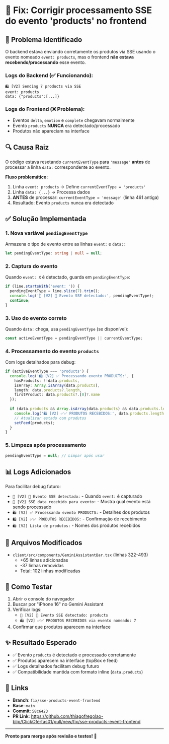 # 🐛 Fix: Corrigir processamento SSE do evento 'products' no frontend

## 🎯 Problema Identificado

O backend estava enviando corretamente os produtos via SSE usando o evento nomeado `event: products`, mas o frontend **não estava recebendo/processando** esse evento.

### Logs do Backend (✅ Funcionando):
```
🛍️ [V2] Sending 7 products via SSE
event: products
data: {"products":[...]}
```

### Logs do Frontend (❌ Problema):
- Eventos `delta`, `emotion` e `complete` chegavam normalmente
- Evento `products` **NUNCA** era detectado/processado
- Produtos não apareciam na interface

## 🔍 Causa Raiz

O código estava resetando `currentEventType` para `'message'` **antes** de processar a linha `data:` correspondente ao evento.

**Fluxo problemático:**
1. Linha `event: products` → Define `currentEventType = 'products'`
2. Linha `data: {...}` → Processa dados
3. **ANTES** de processar: `currentEventType = 'message'` (linha 461 antiga)
4. Resultado: Evento `products` nunca era detectado

## ✅ Solução Implementada

### 1. Nova variável `pendingEventType`
Armazena o tipo de evento entre as linhas `event:` e `data:`:

```typescript
let pendingEventType: string | null = null;
```

### 2. Captura do evento
Quando `event: X` é detectado, guarda em `pendingEventType`:

```typescript
if (line.startsWith('event: ')) {
  pendingEventType = line.slice(7).trim();
  console.log('📡 [V2] 🎯 Evento SSE detectado:', pendingEventType);
  continue;
}
```

### 3. Uso do evento correto
Quando `data:` chega, usa `pendingEventType` (se disponível):

```typescript
const activeEventType = pendingEventType || currentEventType;
```

### 4. Processamento do evento `products`
Com logs detalhados para debug:

```typescript
if (activeEventType === 'products') {
  console.log('🛍️ [V2] ✅ Processando evento PRODUCTS:', {
    hasProducts: !!data.products,
    isArray: Array.isArray(data.products),
    length: data.products?.length,
    firstProduct: data.products?.[0]?.name
  });
  
  if (data.products && Array.isArray(data.products) && data.products.length > 0) {
    console.log('🛍️ [V2] ✅✅ PRODUTOS RECEBIDOS:', data.products.length);
    // Atualizar estado com produtos
    setFeed(products);
  }
}
```

### 5. Limpeza após processamento
```typescript
pendingEventType = null; // Limpar após usar
```

## 📊 Logs Adicionados

Para facilitar debug futuro:

- `📡 [V2] 🎯 Evento SSE detectado:` - Quando `event:` é capturado
- `📨 [V2] SSE data recebido para evento:` - Mostra qual evento está sendo processado
- `🛍️ [V2] ✅ Processando evento PRODUCTS:` - Detalhes dos produtos
- `🛍️ [V2] ✅✅ PRODUTOS RECEBIDOS:` - Confirmação de recebimento
- `🛍️ [V2] Lista de produtos:` - Nomes dos produtos recebidos

## 📝 Arquivos Modificados

- `client/src/components/GeminiAssistantBar.tsx` (linhas 322-493)
  - +65 linhas adicionadas
  - -37 linhas removidas
  - Total: 102 linhas modificadas

## 🧪 Como Testar

1. Abrir o console do navegador
2. Buscar por "iPhone 16" no Gemini Assistant
3. Verificar logs:
   - `📡 [V2] 🎯 Evento SSE detectado: products`
   - `🛍️ [V2] ✅✅ PRODUTOS RECEBIDOS via evento nomeado: 7`
4. Confirmar que produtos aparecem na interface

## ✨ Resultado Esperado

- ✅ Evento `products` é detectado e processado corretamente
- ✅ Produtos aparecem na interface (topBox e feed)
- ✅ Logs detalhados facilitam debug futuro
- ✅ Compatibilidade mantida com formato inline (`data.products`)

## 🔗 Links

- **Branch**: `fix/sse-products-event-frontend`
- **Base**: `main`
- **Commit**: `58c6423`
- **PR Link**: https://github.com/thiagofregolao-blip/ClickOfertas01/pull/new/fix/sse-products-event-frontend

---

**Pronto para merge após revisão e testes! 🚀**
